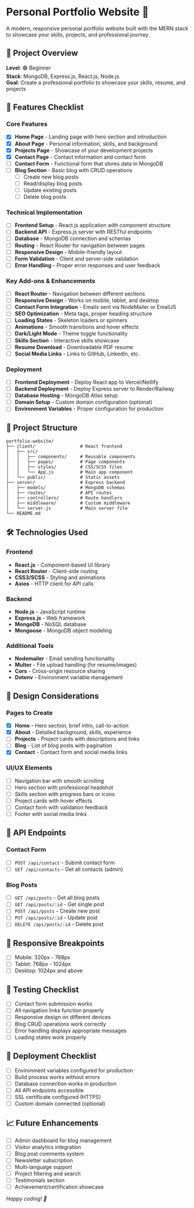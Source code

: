 # Personal Portfolio Website 🌟

A modern, responsive personal portfolio website built with the MERN stack to showcase your skills, projects, and professional journey.

## 🎯 Project Overview

**Level**: 🟢 Beginner  
**Stack**: MongoDB, Express.js, React.js, Node.js  
**Goal**: Create a professional portfolio to showcase your skills, resume, and projects

## 🚀 Features Checklist

### Core Features
- [x] **Home Page** - Landing page with hero section and introduction
- [x] **About Page** - Personal information, skills, and background
- [x] **Projects Page** - Showcase of your development projects
- [x] **Contact Page** - Contact information and contact form
- [ ] **Contact Form** - Functional form that stores data in MongoDB
- [ ] **Blog Section** - Basic blog with CRUD operations
  - [ ] Create new blog posts
  - [ ] Read/display blog posts
  - [ ] Update existing posts
  - [ ] Delete blog posts

### Technical Implementation
- [ ] **Frontend Setup** - React.js application with component structure
- [ ] **Backend API** - Express.js server with RESTful endpoints
- [ ] **Database** - MongoDB connection and schemas
- [ ] **Routing** - React Router for navigation between pages
- [ ] **Responsive Design** - Mobile-friendly layout
- [ ] **Form Validation** - Client and server-side validation
- [ ] **Error Handling** - Proper error responses and user feedback

### Key Add-ons & Enhancements
- [ ] **React Router** - Navigation between different sections
- [ ] **Responsive Design** - Works on mobile, tablet, and desktop
- [ ] **Contact Form Integration** - Emails sent via NodeMailer or EmailJS
- [ ] **SEO Optimization** - Meta tags, proper heading structure
- [ ] **Loading States** - Skeleton loaders or spinners
- [ ] **Animations** - Smooth transitions and hover effects
- [ ] **Dark/Light Mode** - Theme toggle functionality
- [ ] **Skills Section** - Interactive skills showcase
- [ ] **Resume Download** - Downloadable PDF resume
- [ ] **Social Media Links** - Links to GitHub, LinkedIn, etc.

### Deployment
- [ ] **Frontend Deployment** - Deploy React app to Vercel/Netlify
- [ ] **Backend Deployment** - Deploy Express server to Render/Railway
- [ ] **Database Hosting** - MongoDB Atlas setup
- [ ] **Domain Setup** - Custom domain configuration (optional)
- [ ] **Environment Variables** - Proper configuration for production

## 📁 Project Structure

```
portfolio-website/
├── client/                 # React frontend
│   ├── src/
│   │   ├── components/     # Reusable components
│   │   ├── pages/          # Page components
│   │   ├── styles/         # CSS/SCSS files
│   │   └── App.js          # Main app component
│   └── public/             # Static assets
├── server/                 # Express backend
│   ├── models/             # MongoDB schemas
│   ├── routes/             # API routes
│   ├── controllers/        # Route handlers
│   ├── middleware/         # Custom middleware
│   └── server.js           # Main server file
└── README.md
```

## 🛠️ Technologies Used

### Frontend
- **React.js** - Component-based UI library
- **React Router** - Client-side routing
- **CSS3/SCSS** - Styling and animations
- **Axios** - HTTP client for API calls

### Backend
- **Node.js** - JavaScript runtime
- **Express.js** - Web framework
- **MongoDB** - NoSQL database
- **Mongoose** - MongoDB object modeling

### Additional Tools
- **Nodemailer** - Email sending functionality
- **Multer** - File upload handling (for resume/images)
- **Cors** - Cross-origin resource sharing
- **Dotenv** - Environment variable management

## 🎨 Design Considerations

### Pages to Create
- [x] **Home** - Hero section, brief intro, call-to-action
- [x] **About** - Detailed background, skills, experience
- [ ] **Projects** - Project cards with descriptions and links
- [ ] **Blog** - List of blog posts with pagination
- [x] **Contact** - Contact form and social media links

### UI/UX Elements
- [ ] Navigation bar with smooth scrolling
- [ ] Hero section with professional headshot
- [ ] Skills section with progress bars or icons
- [ ] Project cards with hover effects
- [ ] Contact form with validation feedback
- [ ] Footer with social media links

## 🔧 API Endpoints

### Contact Form
- [ ] `POST /api/contact` - Submit contact form
- [ ] `GET /api/contacts` - Get all contacts (admin)

### Blog Posts
- [ ] `GET /api/posts` - Get all blog posts
- [ ] `GET /api/posts/:id` - Get single post
- [ ] `POST /api/posts` - Create new post
- [ ] `PUT /api/posts/:id` - Update post
- [ ] `DELETE /api/posts/:id` - Delete post

## 📱 Responsive Breakpoints
- [ ] Mobile: 320px - 768px
- [ ] Tablet: 768px - 1024px
- [ ] Desktop: 1024px and above

## 🧪 Testing Checklist
- [ ] Contact form submission works
- [ ] All navigation links function properly
- [ ] Responsive design on different devices
- [ ] Blog CRUD operations work correctly
- [ ] Error handling displays appropriate messages
- [ ] Loading states work properly

## 🚀 Deployment Checklist
- [ ] Environment variables configured for production
- [ ] Build process works without errors
- [ ] Database connection works in production
- [ ] All API endpoints accessible
- [ ] SSL certificate configured (HTTPS)
- [ ] Custom domain connected (optional)

## 📈 Future Enhancements
- [ ] Admin dashboard for blog management
- [ ] Visitor analytics integration
- [ ] Blog post comments system
- [ ] Newsletter subscription
- [ ] Multi-language support
- [ ] Project filtering and search
- [ ] Testimonials section
- [ ] Achievement/certification showcase

*Happy coding! 🚀*
